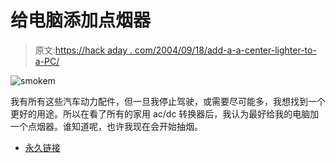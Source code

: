 # 给电脑添加点烟器

> 原文:[https://hack aday . com/2004/09/18/add-a-a-center-lighter-to-a-PC/](https://hackaday.com/2004/09/18/add-a-cigarette-lighter-to-a-pc/)

![smokem](img/b0561fd25b52793c082b11cb85598090.png)

我有所有这些汽车动力配件，但一旦我停止驾驶，或需要尽可能多，我想找到一个更好的用途。所以在看了所有的家用 ac/dc 转换器后，我认为最好给我的电脑加一个点烟器。谁知道呢，也许我现在会开始抽烟。

*   [永久链接](http://features.engadget.com/entry/4474704360413459/)